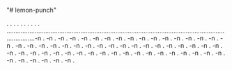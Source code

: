 "# lemon-punch"

.
.
.
.
.
.
.
.
.
.
............................................................................................................................................-n .
-n .
-n .
-n .
-n .
-n .
-n .
-n .
-n .
-n .
-n .
-n .
-n .
-n .
-n .
-n .
-n .
-n .
-n .
-n .
-n .
-n .
-n .
-n .
-n .
-n .
-n .
-n .
-n .
-n .
-n .
-n .
-n .
-n .
-n .
-n .
-n .
-n .
-n .
-n .
-n .
-n .
-n .
-n .
-n .
-n .
-n .
-n .
-n .
-n .
-n .
-n .
-n .
-n .
-n .
-n .
-n .
-n .
-n .
-n .
